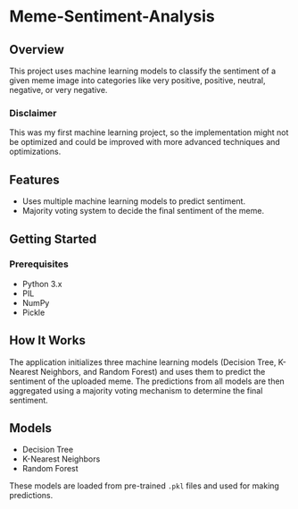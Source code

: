 # Meme-Sentiment-Analysis

## Overview
This project uses machine learning models to classify the sentiment of a given meme image into categories like very positive, positive, neutral, negative, or very negative.

### Disclaimer
This was my first machine learning project, so the implementation might not be optimized and could be improved with more advanced techniques and optimizations.

## Features
- Uses multiple machine learning models to predict sentiment.
- Majority voting system to decide the final sentiment of the meme.

## Getting Started

### Prerequisites
- Python 3.x
- PIL
- NumPy
- Pickle

## How It Works
The application initializes three machine learning models (Decision Tree, K-Nearest Neighbors, and Random Forest) and uses them to predict the sentiment of the uploaded meme. The predictions from all models are then aggregated using a majority voting mechanism to determine the final sentiment.

## Models
- Decision Tree
- K-Nearest Neighbors
- Random Forest

These models are loaded from pre-trained `.pkl` files and used for making predictions.
